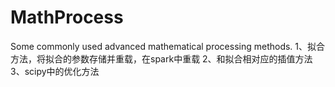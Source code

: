 # MathProcess
Some commonly used advanced mathematical processing methods.
1、拟合方法，将拟合的参数存储并重载，在spark中重载
2、和拟合相对应的插值方法
3、scipy中的优化方法
